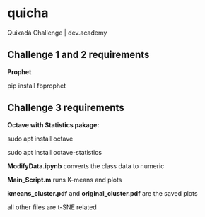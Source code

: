 # quicha
Quixadá Challenge | dev.academy

## Challenge 1 and 2 requirements
**Prophet**

pip install fbprophet

## Challenge 3 requirements

**Octave with Statistics pakage:**

sudo apt install octave

sudo apt install octave-statistics

**ModifyData.ipynb** converts the class data to numeric

**Main_Script.m** runs K-means and plots

**kmeans_cluster.pdf** and **original_cluster.pdf** are the saved plots

all other files are t-SNE related
